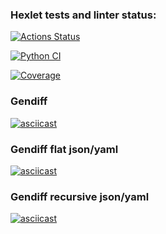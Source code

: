 ### Hexlet tests and linter status:
[![Actions Status](https://github.com/varkvark/python-project-50/actions/workflows/hexlet-check.yml/badge.svg)](https://github.com/varkvark/python-project-50/actions)

[![Python CI](https://github.com/varkvark/python-project-50/actions/workflows/PyCI.yml/badge.svg?branch=main)](https://github.com/varkvark/python-project-50/actions/workflows/PyCI.yml)

[![Coverage](https://sonarcloud.io/api/project_badges/measure?project=varkvark_python-project-50&metric=coverage)](https://sonarcloud.io/summary/new_code?id=varkvark_python-project-50)

### Gendiff
[![asciicast](https://asciinema.org/a/d08uyql8EDjHQabTfAbzmopb7.svg)](https://asciinema.org/a/d08uyql8EDjHQabTfAbzmopb7)

### Gendiff flat json/yaml
[![asciicast](https://asciinema.org/a/nN7cywsfEohjhuqBgFwxt6D3a.svg)](https://asciinema.org/a/nN7cywsfEohjhuqBgFwxt6D3a)

### Gendiff recursive json/yaml
[![asciicast](https://asciinema.org/a/WnXfAYbBfj3mxTqcIWctIPlBv.svg)](https://asciinema.org/a/WnXfAYbBfj3mxTqcIWctIPlBv)
